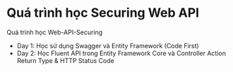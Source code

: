 # Quá trình học Securing Web API
Quá trình học Web-API-Securing 

* Day 1: Học sử dụng Swagger và Entity Framework (Code First)
* Day 2: Học Fluent API trong Entity Framework Core và Controller Action Return Type & HTTP Status Code
